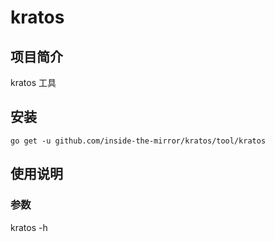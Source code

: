 # kratos

## 项目简介
kratos 工具

## 安装

`go get -u github.com/inside-the-mirror/kratos/tool/kratos`

## 使用说明

### 参数

kratos -h
